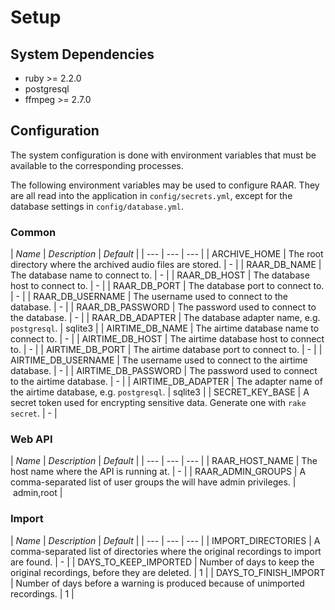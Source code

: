 # Setup

## System Dependencies

* ruby >= 2.2.0
* postgresql
* ffmpeg >= 2.7.0

## Configuration

The system configuration is done with environment variables that must be available to the corresponding processes.

The following environment variables may be used to configure RAAR. They are all read into the application in `config/secrets.yml`, except for the database settings in `config/database.yml`.

### Common

| *Name* | *Description* | *Default* |
| --- | --- | --- |
| ARCHIVE_HOME | The root directory where the archived audio files are stored. | - |
| RAAR_DB_NAME | The database name to connect to. | - |
| RAAR_DB_HOST | The database host to connect to. | - |
| RAAR_DB_PORT | The database port to connect to. | - |
| RAAR_DB_USERNAME | The username used to connect to the database. | - |
| RAAR_DB_PASSWORD | The password used to connect to the database. | - |
| RAAR_DB_ADAPTER | The database adapter name, e.g. `postgresql`. | sqlite3 |
| AIRTIME_DB_NAME | The airtime database name to connect to. | - |
| AIRTIME_DB_HOST | The airtime database host to connect to. | - |
| AIRTIME_DB_PORT | The airtime database port to connect to. | - |
| AIRTIME_DB_USERNAME | The username used to connect to the airtime database. | - |
| AIRTIME_DB_PASSWORD | The password used to connect to the airtime database. | - |
| AIRTIME_DB_ADAPTER | The adapter name of the airtime database, e.g. `postgresql`. | sqlite3 |
| SECRET_KEY_BASE | A secret token used for encrypting sensitive data. Generate one with `rake secret`. | - |

### Web API

| *Name* | *Description* | *Default* |
| --- | --- | --- |
| RAAR_HOST_NAME | The host name where the API is running at. | - |
| RAAR_ADMIN_GROUPS | A comma-separated list of user groups the will have admin privileges. | admin,root |

### Import

| *Name* | *Description* | *Default* |
| --- | --- | --- |
| IMPORT_DIRECTORIES | A comma-separated list of directories where the original recordings to import are found. | - |
| DAYS_TO_KEEP_IMPORTED | Number of days to keep the original recordings, before they are deleted. | 1 |
| DAYS_TO_FINISH_IMPORT | Number of days before a warning is produced because of unimported recordings. | 1 |
